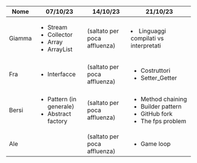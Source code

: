 | Nome   | 07/10/23                                                                     | 14/10/23                   | 21/10/23                                                                                              |
|--------|------------------------------------------------------------------------------|----------------------------|-------------------------------------------------------------------------------------------------------|
| Giamma | <ul><li>Stream</li><li>Collector</li><li>Array</li><li>ArrayList</li></ul>   |(saltato per poca affluenza)| <li>Linguaggi compilati vs interpretati</li>                                                          |
| Fra    | <ul><li>Interfacce</li></ul>                                                 |(saltato per poca affluenza)| <ul><li>Costruttori</li><li>Setter_Getter</li></ul>                                                        |
| Bersi  | <ul><li>Pattern (in generale)</li><li>Abstract factory</li></ul>             |(saltato per poca affluenza)| <ul><li>Method chaining</li><li>Builder pattern</li><li>GitHub fork</li><li>The fps problem</li></ul> |
| Ale    |                                                                              |(saltato per poca affluenza)| <ul><li>Game loop</li></ul>                                                                           |
